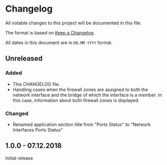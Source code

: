 # Changelog

All notable changes to this project will be documented in this file.

The format is based on [Keep a Changelog](https://keepachangelog.com/en/1.0.0/).

All dates in this document are in `DD.MM.YYYY` format.

## Unreleased
### Added
- This CHANGELOG file.
- Handling cases when the firewall zones are assigned to both the network
  interface and the bridge of which the interface is a member. In this case,
  information about both firewall zones is displayed.

### Changed
- Renamed application section title from "Ports Status" to "Network Interfaces
  Ports Status"

## 1.0.0 - 07.12.2018

Initial release
